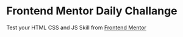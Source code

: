 # Frontend Mentor Daily Challange

Test your HTML CSS and JS Skill from [Frontend Mentor](https://www.frontendmentor.io)
